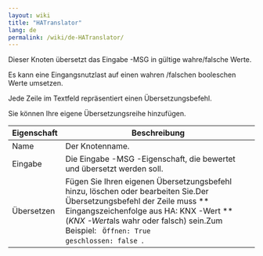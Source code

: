 ```yaml
---
layout: wiki
title: "HATranslator"
lang: de
permalink: /wiki/de-HATranslator/
---
```

Dieser Knoten übersetzt das Eingabe -MSG in gültige wahre/falsche Werte. 

Es kann eine Eingangsnutzlast auf einen wahren /falschen booleschen Werte umsetzen. 

Jede Zeile im Textfeld repräsentiert einen Übersetzungsbefehl.

Sie können Ihre eigene Übersetzungsreihe hinzufügen. 

| Eigenschaft | Beschreibung |
|-|-|
|Name |Der Knotenname.|
|Eingabe |Die Eingabe -MSG -Eigenschaft, die bewertet und übersetzt werden soll.|
|Übersetzen |Fügen Sie Ihren eigenen Übersetzungsbefehl hinzu, löschen oder bearbeiten Sie.Der Übersetzungsbefehl der Zeile muss \*\* Eingangszeichenfolge aus HA: KNX -Wert \*\* (_KNX -Wer&#x74;_&#x61;ls wahr oder falsch) sein.Zum Beispiel: <Code> Öffnen: True </code> <code> geschlossen: false </code>.|

